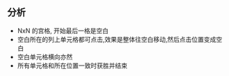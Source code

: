 ## 分析

- NxN 的宫格, 开始最后一格是空白
- 空白所在的列上单元格都可点击,效果是整体往空白移动,然后点击位置变成空白
- 空白单元格横向亦然
- 所有单元格和所在位置一致时获胜并结束
